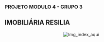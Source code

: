 ### PROJETO MODULO 4 - GRUPO 3
## IMOBILIÁRIA RESILIA


<div align="center">
<img src="src/view/img_imobiliaria_logo.jpeg" alt="Img_index_aqui"/>
</div>
